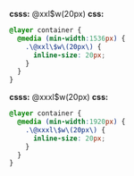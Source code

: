 **csss:** @xxl$w(20px)
**css:**
```css
@layer container {
  @media (min-width:1536px) {
    .\@xxl\$w\(20px\) {
      inline-size: 20px;
    }
  }
}
```

**csss:** @xxxl$w(20px)
**css:**
```css
@layer container {
  @media (min-width:1920px) {
    .\@xxxl\$w\(20px\) {
      inline-size: 20px;
    }
  }
}
```
